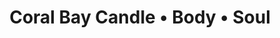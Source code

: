 ---
title: "Coral Bay Candle • Body • Soul"
url: /gloucester/coral-bay-candle-body-soul/
shop: candles
---